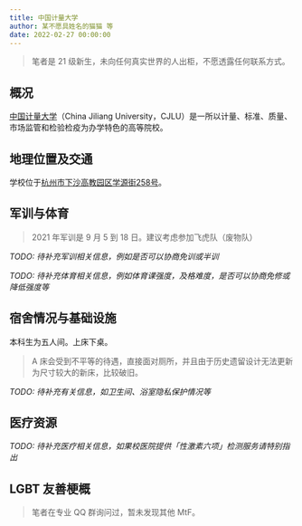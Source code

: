 ```yaml
---
title: 中国计量大学
author: 某不愿具姓名的猫猫 等
date: 2022-02-27 00:00:00
---
```


> 笔者是 21 级新生，未向任何真实世界的人出柜，不愿透露任何联系方式。

## 概况

[中国计量大学](https://www.cjlu.edu.cn)（China Jiliang University，CJLU）是一所以计量、标准、质量、市场监管和检验检疫为办学特色的高等院校。

## 地理位置及交通

学校位于[杭州市下沙高教园区学源街258号](https://amap.com/place/B023B0BXRR)。

## 军训与体育

> 2021 年军训是 9 月 5 到 18 日。建议考虑参加飞虎队（废物队）

_TODO: 待补充军训相关信息，例如是否可以协商免训或半训_

_TODO: 待补充体育相关信息，例如体育课强度，及格难度，是否可以协商免修或降低强度等_

## 宿舍情况与基础设施

本科生为五人间。上床下桌。

> A 床会受到不平等的待遇，直接面对厕所，并且由于历史遗留设计无法更新为尺寸较大的新床，比较破旧。

_TODO: 待补充有关信息，如卫生间、浴室隐私保护情况等_

## 医疗资源

_TODO: 待补充医疗相关信息，如果校医院提供「性激素六项」检测服务请特别指出_

## LGBT 友善梗概

> 笔者在专业 QQ 群询问过，暂未发现其他 MtF。
